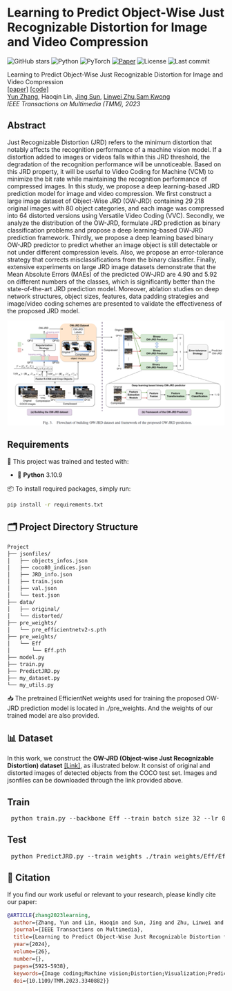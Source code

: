 # Learning to Predict Object-Wise Just Recognizable Distortion for Image and Video Compression

![GitHub stars](https://img.shields.io/github/stars/SYSU-Video/Learning-to-Predict-Object-Wise-Just-Recognizable-Distortion-for-Image-and-Video-Compression?style=social)
![Python](https://img.shields.io/badge/Python-3.10-blue)
![PyTorch](https://img.shields.io/badge/Framework-PyTorch-red)
[![Paper](https://img.shields.io/badge/Paper-TMM'23-b31b1b.svg)](https://ieeexplore.ieee.org/document/10349945)
![License](https://img.shields.io/github/LICENSE/SYSU-Video/Learning-to-Predict-Object-Wise-Just-Recognizable-Distortion-for-Image-and-Video-Compression)
![Last commit](https://img.shields.io/github/last-commit/SYSU-Video/Learning-to-Predict-Object-Wise-Just-Recognizable-Distortion-for-Image-and-Video-Compression)

Learning to Predict Object-Wise Just Recognizable  Distortion for Image and Video Compression \
[[paper]](https://ieeexplore.ieee.org/document/10349945) [[code]](https://github.com/SYSU-Video/Learning-to-Predict-Object-Wise-Just-Recognizable-Distortion-for-Image-and-Video-Compression) \
[Yun Zhang](https://codec.siat.ac.cn/yunzhang/), Haoqin Lin, [Jing Sun](https://hpcc.siat.ac.cn/homepage/sunjing.html), [Linwei Zhu](https://zhulinweicityu.github.io/),[Sam Kwong](https://scholars.ln.edu.hk/en/persons/sam-tak-wu-kwong) \
*IEEE Transactions on Multimedia (TMM), 2023*

## Abstract
Just Recognizable Distortion (JRD) refers to the minimum distortion that notably affects the recognition performance of a machine vision model. If a distortion added to images or videos falls within this JRD threshold, the degradation of the recognition performance will be unnoticeable. Based on this JRD property, it will be useful to Video Coding for Machine (VCM) to minimize the bit rate while maintaining the recognition performance of compressed images. In this study, we propose a deep learning-based JRD prediction model for image and video compression. We first construct a large image dataset of Object-Wise JRD (OW-JRD) containing 29 218 original images with 80 object categories, and each image was compressed into 64 distorted versions using Versatile Video Coding (VVC). Secondly, we analyze the distribution of the OW-JRD, formulate JRD prediction as binary classification problems and propose a deep learning-based OW-JRD prediction framework. Thirdly, we propose a deep learning based binary OW-JRD predictor to predict whether an image object is still detectable or not under different compression levels. Also, we propose an error-tolerance strategy that corrects misclassifications from the binary classifier. Finally, extensive experiments on large JRD image datasets demonstrate that the Mean Absolute Errors (MAEs) of the predicted OW-JRD are 4.90 and 5.92 on different numbers of the classes, which is significantly better than the state-of-the-art JRD prediction model. Moreover, ablation studies on deep network structures, object sizes, features, data padding strategies and image/video coding schemes are presented to validate the effectiveness of the proposed JRD model.
<p align="center">
  <img src="framework.png" alt="Framework Overview" width="700"/>
</p>

## Requirements

🧩 This project was trained and tested with:

- 🐍 **Python** 3.10.9

📦 To install required packages, simply run:

```bash
pip install -r requirements.txt
```
## 🗂️ Project Directory Structure
```
Project
├── jsonfiles/
│   ├── objects_infos.json
│   ├── coco80_indices.json
│   ├── JRD_info.json
│   ├── train.json
│   ├── val.json
│   └── test.json
├── data/
│   ├── original/
│   └── distorted/
├── pre_weights/
│   └── pre_efficientnetv2-s.pth
├── pre_weights/
│   └── Eff
│       └── Eff.pth
├── model.py
├── train.py
├── PredictJRD.py
├── my_dataset.py
└── my_utils.py
```

📥 The pretrained EfficientNet weights used for training the proposed OW-JRD prediction model is located in ./pre_weights. And the weights of our trained model are also provided.

## 📊 Dataset
In this work, we construct the **OW-JRD (Object-wise Just Recognizable Distortion) dataset** [[Link]](https://ieee-dataport.org/documents/object-wise-just-recognizable-distortion-dataset), as illustrated below. It consist of original and distorted images of detected objects from the COCO test set. Images and jsonfiles can be downloaded through the link provided above.

## Train
<pre> python train.py --backbone Eff --train_batch_size 32 --lr 0.01 --gpus 0 --device cuda:0 </pre>

## Test
<pre> python PredictJRD.py --train_weights ./train_weights/Eff/Eff.pth </pre>

## 📖 Citation

If you find our work useful or relevant to your research, please kindly cite our paper:

```bibtex
@ARTICLE{zhang2023learning,
  author={Zhang, Yun and Lin, Haoqin and Sun, Jing and Zhu, Linwei and Kwong, Sam},
  journal={IEEE Transactions on Multimedia}, 
  title={Learning to Predict Object-Wise Just Recognizable Distortion for Image and Video Compression}, 
  year={2024},
  volume={26},
  number={},
  pages={5925-5938},
  keywords={Image coding;Machine vision;Distortion;Visualization;Predictive models;Image recognition;Task analysis;Deep learning;just recognizable distortion;object detection;video coding for machine},
  doi={10.1109/TMM.2023.3340882}}
